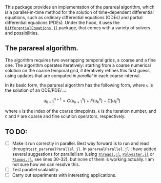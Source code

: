 This package provides an implementation of the parareal algorithm, which is a parallel-in-time method for the solution of time-dependent differential equations, such as ordinary differential equations (ODEs) and partial differential equations (PDEs). Under the hood, it uses the [`DifferentialEquations.jl`](https://github.com/SciML/DifferentialEquations.jl) package, that comes with a variety of solvers and possibilities. 

## The parareal algorithm.

The algorithm requires two overlapping temporal grids, a coarse and a fine one. 
The algorithm operates iteratively: starting from a coarse numerical solution on the coarse temporal grid, it iteratively refines this first guess, using updates that are computed *in parallel* in each coarse interval.

In its basic form, the parareal algorithm has the following form, where `u` is the solution of an ODE/PDE/...:

```math
u_{k+1}^{n+1} = C(u_{k+1}^n) +  F (u_k^n) - C(u_k^n) 
```

where `n` is the index of the coarse timepoints, `k` is the iteration number, and `C` and `F` are coarse and fine solution operators, respectively.

## TO DO: 

- [ ] Make it run correctly in parallel. Best way forward is to run and read through`test_pararealParallel.jl`. In `pararealParallel.jl` I have added several suggestions for parallellism (using [`Threads.jl`](https://docs.julialang.org/en/v1/base/multi-threading/), [`Polyester.jl`](https://github.com/JuliaSIMD/Polyester.jl) or [`FLoops.jl`](https://github.com/JuliaFolds/FLoops.jl), see lines 30-32), but none of them is working actually. I am not sure how we can resolve this.
- [ ] Test parallel scalability.
- [ ] Carry out experiments with interesting applications.
